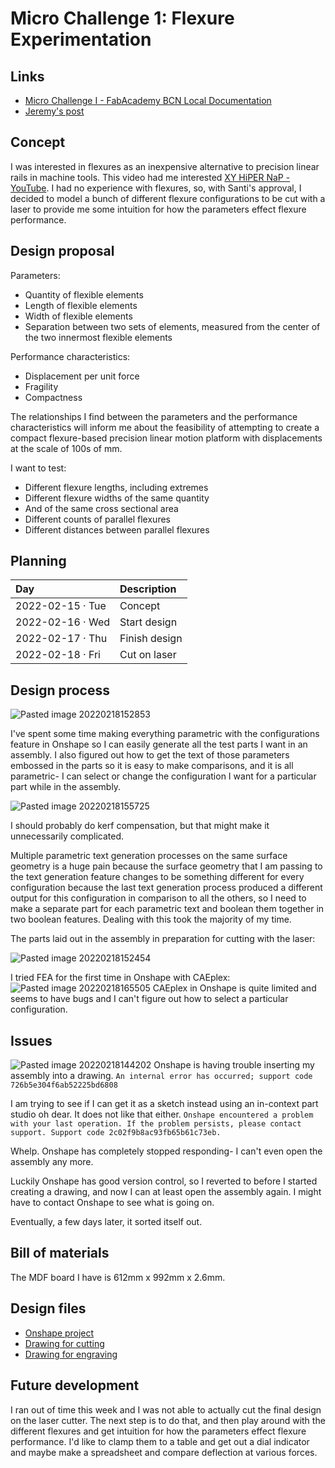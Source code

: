 
# Micro Challenge 1: Flexure Experimentation

## Links
- [Micro Challenge I - FabAcademy BCN Local Documentation](https://fablabbcn-projects.gitlab.io/learning/fabacademy-local-docs/challenge/c_1/)
- [Jeremy's post](https://publish.obsidian.md/jeremyparadie/%F0%9F%8C%90+Website/MDEF/MDEF+Academy/Micro+Challenge+1)

## Concept
I was interested in flexures as an inexpensive alternative to precision linear rails in machine tools. This video had me interested [XY HiPER NaP - YouTube](https://youtu.be/AJ7IHvOEr2o?t=15). I had no experience with flexures, so, with Santi's approval, I decided to model a bunch of different flexure configurations to be cut with a laser to provide me some intuition for how the parameters effect flexure performance.

## Design proposal
Parameters:
- Quantity of flexible elements
- Length of flexible elements
- Width of flexible elements
- Separation between two sets of elements, measured from the center of the two innermost flexible elements

Performance characteristics:
- Displacement per unit force
- Fragility
- Compactness

The relationships I find between the parameters and the performance characteristics will inform me about the feasibility of attempting to create a compact flexure-based precision linear motion platform with displacements at the scale of 100s of mm. 

I want to test:
- Different flexure lengths, including extremes
- Different flexure widths of the same quantity
- And of the same cross sectional area
- Different counts of parallel flexures
- Different distances between parallel flexures

## Planning
| Day              | Description   |
|:---------------- |:------------- |
| 2022-02-15 · Tue | Concept       |
| 2022-02-16 · Wed | Start design  |
| 2022-02-17 · Thu | Finish design |
| 2022-02-18 · Fri | Cut on laser  |

## Design process
![Pasted image 20220218152853](https://user-images.githubusercontent.com/14352758/190920755-2876b7f6-5435-40f6-8471-03b50089b317.png)

I've spent some time making everything parametric with the configurations feature in Onshape so I can easily generate all the test parts I want in an assembly. I also figured out how to get the text of those parameters embossed in the parts so it is easy to make comparisons, and it is all parametric- I can select or change the configuration I want for a particular part while in the assembly. 

![Pasted image 20220218155725](https://user-images.githubusercontent.com/14352758/190920756-0aa5befc-1594-40b4-9983-5007497c6c21.png)

I should probably do kerf compensation, but that might make it unnecessarily complicated.

Multiple parametric text generation processes on the same surface geometry is a huge pain because the surface geometry that I am passing to the text generation feature changes to be something different for every configuration because the last text generation process produced a different output for this configuration in comparison to all the others, so I need to make a separate part for each parametric text and boolean them together in two boolean features. Dealing with this took the majority of my time.

The parts laid out in the assembly in preparation for cutting with the laser:

![Pasted image 20220218152454](https://user-images.githubusercontent.com/14352758/190920754-2dbf3b56-46d4-42ce-bfc5-34c47a7cf434.png)

I tried FEA for the first time in Onshape with CAEplex:
![Pasted image 20220218165505](https://user-images.githubusercontent.com/14352758/190920751-f2ffb4dc-9e9f-4d30-a8d6-307ce10520cf.png)
CAEplex in Onshape is quite limited and seems to have bugs and I can't figure out how to select a particular configuration.

## Issues
![Pasted image 20220218144202](https://user-images.githubusercontent.com/14352758/190920753-2d0d3df5-4a24-46e5-98f1-afb9645a04d9.png)
Onshape is having trouble inserting my assembly into a drawing.
`An internal error has occurred; support code 726b5e304f6ab52225bd6808`

I am trying to see if I can get it as a sketch instead using an in-context part studio
oh dear. It does not like that either. `Onshape encountered a problem with your last operation. If the problem persists, please contact support. Support code 2c02f9b8ac93fb65b61c73eb.`

Whelp. Onshape has completely stopped responding- I can't even open the assembly any more. 

Luckily Onshape has good version control, so I reverted to before I started creating a drawing, and now I can at least open the assembly again. I might have to contact Onshape to see what is going on. 

Eventually, a few days later, it sorted itself out.

## Bill of materials
The MDF board I have is 612mm x 992mm x 2.6mm.

## Design files
- [Onshape project](https://cad.onshape.com/documents/cc54481488b53f500060c184/v/db58cddde439ec22f75fce03/e/e00a19d179e8e2f0cc177022?renderMode=0&uiState=620fb8b41a44f95f51dc22c5)
- [Drawing for cutting](https://github.com/JeremyParadie/MDEF-Academy-Micro-Challenge-1/blob/main/Drawing%20for%20cutting.svg)
- [Drawing for engraving](https://github.com/JeremyParadie/MDEF-Academy-Micro-Challenge-1/blob/main/Drawing%20for%20engraving.svg)

## Future development
I ran out of time this week and I was not able to actually cut the final design on the laser cutter. The next step is to do that, and then play around with the different flexures and get intuition for how the parameters effect flexure performance. I'd like to clamp them to a table and get out a dial indicator and maybe make a spreadsheet and compare deflection at various forces. 

